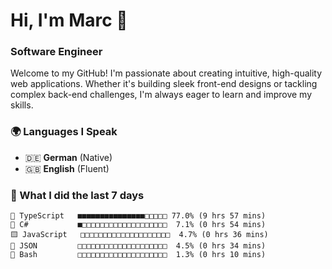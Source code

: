 # Hi, I'm Marc 👋 
### Software Engineer

Welcome to my GitHub! I'm passionate about creating intuitive, high-quality web applications. Whether it's building sleek front-end designs or tackling complex back-end challenges, I'm always eager to learn and improve my skills.  

### 🌍 Languages I Speak  
- 🇩🇪 **German** (Native)  
- 🇬🇧 **English** (Fluent)

### 🤯 What I did the last 7 days

```
🔷 TypeScript   ■■■■■■■■■■■■■■■□□□□□ 77.0% (9 hrs 57 mins)
🔷 C#           ■□□□□□□□□□□□□□□□□□□□  7.1% (0 hrs 54 mins)
🟨 JavaScript   □□□□□□□□□□□□□□□□□□□□  4.7% (0 hrs 36 mins)
📄 JSON         □□□□□□□□□□□□□□□□□□□□  4.5% (0 hrs 34 mins)
📄 Bash         □□□□□□□□□□□□□□□□□□□□  1.3% (0 hrs 10 mins)
```